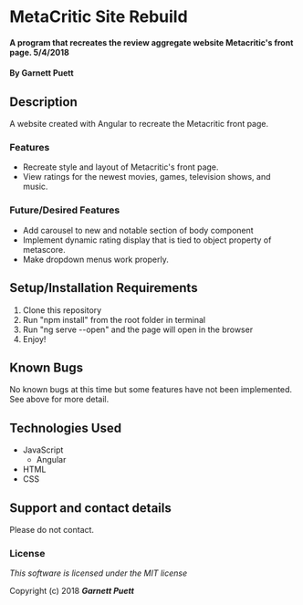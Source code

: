 # MetaCritic Site Rebuild

#### A program that recreates the review aggregate website Metacritic's front page. 5/4/2018

#### By **Garnett Puett**

## Description

A website created with Angular to recreate the Metacritic front page.

### Features
* Recreate style and layout of Metacritic's front page.
* View ratings for the newest movies, games, television shows, and music.

### Future/Desired Features
* Add carousel to new and notable section of body component
* Implement dynamic rating display that is tied to object property of metascore.
* Make dropdown menus work properly.

## Setup/Installation Requirements
1. Clone this repository
2. Run "npm install" from the root folder in terminal
3. Run "ng serve --open" and the page will open in the browser
4. Enjoy!

## Known Bugs
No known bugs at this time but some features have not been implemented. See above for more detail.

## Technologies Used
* JavaScript
  * Angular
* HTML
* CSS

## Support and contact details
Please do not contact.

### License

*This software is licensed under the MIT license*

Copyright (c) 2018 **_Garnett Puett_**
